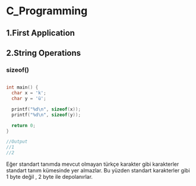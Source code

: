# C_Programming

## 1.First Application

## 2.String Operations

### sizeof() 
```c

int main() {
  char x = 'k';
  char y = 'ü';

  printf("%d\n", sizeof(x));
  printf("%d\n", sizeof(y));

  return 0;
}

//Output
//1
//2

```


Eğer standart tanımda mevcut olmayan türkçe karakter gibi karakterler standart tanım kümesinde yer almazlar. Bu yüzden standart karakterler gibi 1 byte değil , 2 byte ile depolanırlar.




